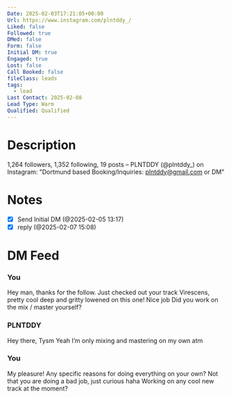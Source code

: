 ```yaml
---
Date: 2025-02-03T17:21:05+00:00
Url: https://www.instagram.com/plntddy_/
Liked: false
Followed: true
DMed: false
Form: false
Initial DM: true
Engaged: true
Lost: false
Call Booked: false
fileClass: leads
tags:
  - lead
Last Contact: 2025-02-08
Lead Type: Warm
Qualified: Qualified
---
```

# Description
1,264 followers, 1,352 following, 19 posts – PLNTDDY (@plntddy_) on Instagram: "Dortmund based 
Booking/Inquiries: plntddy@gmail.com or DM"
# Notes

- [x] Send Initial DM (@2025-02-05 13:17)
- [x] reply (@2025-02-07 15:08)
# DM Feed
### You

Hey man, thanks for the follow. Just checked out your track Virescens, pretty cool deep and gritty lowened on this one! Nice job Did you work on the mix / master yourself?

### PLNTDDY

Hey there, Tysm Yeah I’m only mixing and mastering on my own atm

### You

My pleasure! Any specific reasons for doing everything on your own? Not that you are doing a bad job, just curious haha Working on any cool new track at the moment?